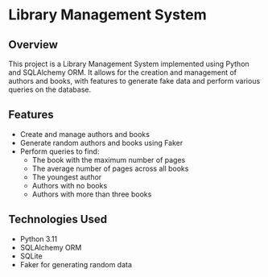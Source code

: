 # Library Management System

## Overview

This project is a Library Management System implemented using Python and SQLAlchemy ORM. It allows for the creation and management of authors and books, with features to generate fake data and perform various queries on the database.

## Features

- Create and manage authors and books
- Generate random authors and books using Faker
- Perform queries to find:
  - The book with the maximum number of pages
  - The average number of pages across all books
  - The youngest author
  - Authors with no books
  - Authors with more than three books

## Technologies Used

- Python 3.11
- SQLAlchemy ORM
- SQLite
- Faker for generating random data